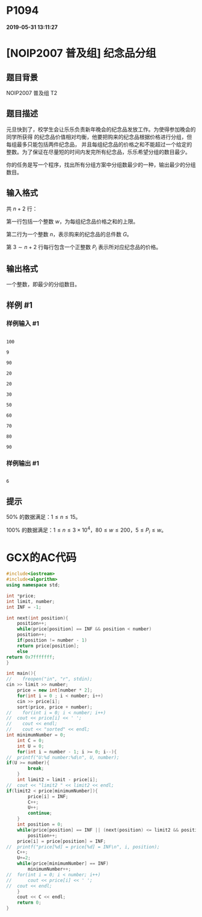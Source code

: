 
# P1094

**2019-05-31 13:11:27**
    
# [NOIP2007 普及组] 纪念品分组

## 题目背景

NOIP2007 普及组 T2

## 题目描述

元旦快到了，校学生会让乐乐负责新年晚会的纪念品发放工作。为使得参加晚会的同学所获得 的纪念品价值相对均衡，他要把购来的纪念品根据价格进行分组，但每组最多只能包括两件纪念品， 并且每组纪念品的价格之和不能超过一个给定的整数。为了保证在尽量短的时间内发完所有纪念品，乐乐希望分组的数目最少。

你的任务是写一个程序，找出所有分组方案中分组数最少的一种，输出最少的分组数目。

## 输入格式

共 $n+2$ 行：

第一行包括一个整数 $w$，为每组纪念品价格之和的上限。

第二行为一个整数 $n$，表示购来的纪念品的总件数 $G$。

第 $3\sim n+2$ 行每行包含一个正整数 $P_i$ 表示所对应纪念品的价格。

## 输出格式

一个整数，即最少的分组数目。

## 样例 #1

### 样例输入 #1

```
100 
9 
90 
20 
20 
30 
50 
60 
70 
80 
90
```

### 样例输出 #1

```
6
```

## 提示

$50\%$ 的数据满足：$1\le n\le15$。

$100\%$ 的数据满足：$1\le n\le3\times10^4$，$80\le w\le200$，$5 \le  P_i  \le  w$。

# GCX的AC代码
```cpp
#include<iostream>
#include<algorithm>
using namespace std;

int *price;
int limit, number;
int INF = -1;

int next(int position){
    position++;
    while(price[position] == INF && position < number)
	position++;
    if(position != number - 1)
	return price[position];
    else
return 0x7fffffff;
}

int main(){
//    freopen("in", "r", stdin);
cin >> limit >> number;
    price = new int[number * 2];
    for(int i = 0 ; i < number; i++)
	cin >> price[i];
    sort(price, price + number);
//    for(int i = 0; i < number; i++)
//	cout << price[i] << ' ';
//    cout << endl;
//    cout << "sorted" << endl;
int minimumNumber = 0;
    int C = 0;
    int U = 0;
    for(int i = number - 1; i >= 0; i--){
//	printf("U:%d number:%d\n", U, number);
if(U >= number){
	    break;
	}
	int limit2 = limit - price[i];
//	cout << "limit2 " << limit2 << endl;
if(limit2 < price[minimumNumber]){
	    price[i] = INF;
	    C++;
	    U++;
	    continue;
	}
	int position = 0;
	while(price[position] == INF || (next(position) <= limit2 && position <= i))
	    position++;
	price[i] = price[position] = INF;
//	printf("price[%d] = price[%d] = INF\n", i, position);
	C++;
	U+=2;
	while(price[minimumNumber] == INF)
	    minimumNumber++;
//	for(int i = 0; i < number; i++)
//	    cout << price[i] << ' ';
//	cout << endl;
    }
    cout << C << endl;
    return 0;
}

```

